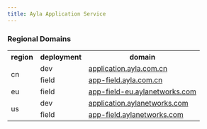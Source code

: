 ```yaml
---
title: Ayla Application Service
---
```


### Regional Domains

<table class="key-value-table vertical-middle">
<tr>
<th>region</th>
<th>deployment</th>
<th>domain</th>
</tr>
<tr>
<td rowspan="2">cn</td>
<td>dev</td>
<td><a href="https://application.ayla.com.cn" target="_blank">application.ayla.com.cn</a></td>
</tr>
<tr>
<td>field</td>
<td><a href="https://app-field.ayla.com.cn" target="_blank">app-field.ayla.com.cn</a></td>
</tr>
<tr>
<td>eu</td>
<td>field</td>
<td><a href="https://app-field-eu.aylanetworks.com" target="_blank">app-field-eu.aylanetworks.com</a></td>
</tr>
<tr>
<td rowspan="2">us</td>
<td>dev</td>
<td><a href="https://application.aylanetworks.com" target="_blank">application.aylanetworks.com</a></td>
</tr>
<tr>
<td>field</td>
<td><a href="https://app-field.aylanetworks.com" target="_blank">app-field.aylanetworks.com</a></td>
</tr>
</table>
